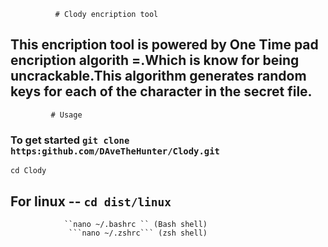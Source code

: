               # Clody encription tool 
## This encription tool is powered by One Time pad encription algorith =.Which is know for being uncrackable.This algorithm generates random keys for each of the character in the secret file.
             # Usage 
### To get started ```git clone https:github.com/DAveTheHunter/Clody.git```
   ```cd Clody```
## For linux -- ```cd dist/linux```
                ``nano ~/.bashrc `` (Bash shell)
                 ```nano ~/.zshrc``` (zsh shell)
